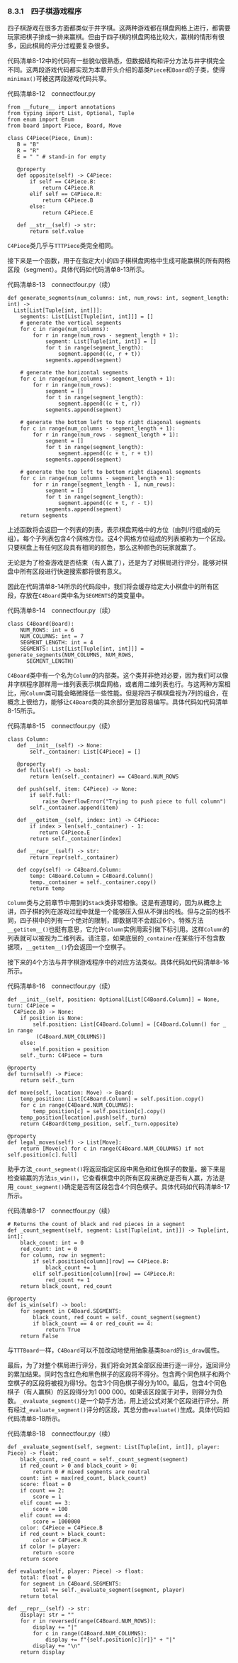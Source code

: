### 8.3.1　四子棋游戏程序

四子棋游戏在很多方面都类似于井字棋。这两种游戏都在棋盘网格上进行，都需要玩家把棋子排成一排来赢棋。但由于四子棋的棋盘网格比较大，赢棋的情形有很多，因此棋局的评分过程要复杂很多。

代码清单8-12中的代码有一些貌似很熟悉，但数据结构和评分方法与井字棋完全不同。这两段游戏代码都实现为本章开头介绍的基类`Piece`和`Board`的子类，使得`minimax()`可被这两段游戏代码共享。

代码清单8-12　connectfour.py

```
from __future__ import annotations
from typing import List, Optional, Tuple
from enum import Enum
from board import Piece, Board, Move

class C4Piece(Piece, Enum):
   B = "B"
   R = "R"
   E = " " # stand-in for empty

   @property
   def opposite(self) -> C4Piece:
       if self == C4Piece.B:
           return C4Piece.R
       elif self == C4Piece.R:
           return C4Piece.B
       else:
           return C4Piece.E

   def __str__(self) -> str:
       return self.value
```

`C4Piece`类几乎与`TTTPiece`类完全相同。

接下来是一个函数，用于在指定大小的四子棋棋盘网格中生成可能赢棋的所有网格区段（segment）。具体代码如代码清单8-13所示。

代码清单8-13　connectfour.py（续）

```
def generate_segments(num_columns: int, num_rows: int, segment_length: int) -> 
  List[List[Tuple[int, int]]]:
    segments: List[List[Tuple[int, int]]] = []
    # generate the vertical segments
    for c in range(num_columns):
        for r in range(num_rows - segment_length + 1):
            segment: List[Tuple[int, int]] = []
            for t in range(segment_length):
                segment.append((c, r + t))
            segments.append(segment)

    # generate the horizontal segments
    for c in range(num_columns - segment_length + 1):
        for r in range(num_rows):
            segment = []
            for t in range(segment_length):
                segment.append((c + t, r))
            segments.append(segment)

    # generate the bottom left to top right diagonal segments
    for c in range(num_columns - segment_length + 1):
        for r in range(num_rows - segment_length + 1):
            segment = []
            for t in range(segment_length):
                segment.append((c + t, r + t))
            segments.append(segment)

    # generate the top left to bottom right diagonal segments
    for c in range(num_columns - segment_length + 1):
        for r in range(segment_length - 1, num_rows):
            segment = []
            for t in range(segment_length):
                segment.append((c + t, r - t))
            segments.append(segment)
    return segments
```

上述函数将会返回一个列表的列表，表示棋盘网格中的方位（由列/行组成的元组）。每个子列表包含4个网格方位。这4个网格方位组成的列表被称为一个区段。只要棋盘上有任何区段具有相同的颜色，那么这种颜色的玩家就赢了。

无论是为了检查游戏是否结束（有人赢了），还是为了对棋局进行评分，能够对棋盘中所有区段进行快速搜索都将很有意义。

因此在代码清单8-14所示的代码段中，我们将会缓存给定大小棋盘中的所有区段，存放在`C4Board`类中名为`SEGMENTS`的类变量中。

代码清单8-14　connectfour.py（续）

```
class C4Board(Board):
    NUM_ROWS: int = 6
    NUM_COLUMNS: int = 7
    SEGMENT_LENGTH: int = 4
    SEGMENTS: List[List[Tuple[int, int]]] = generate_segments(NUM_COLUMNS, NUM_ROWS, 
      SEGMENT_LENGTH)
```

`C4Board`类中有一个名为`Column`的内部类。这个类并非绝对必要，因为我们可以像井字棋程序那样用一维列表表示棋盘网格，或者用二维列表也行。与这两种方案相比，用`Column`类可能会略微降低一些性能。但是将四子棋棋盘视为7列的组合，在概念上很给力，能够让`C4Board`类的其余部分更加容易编写。具体代码如代码清单8-15所示。

代码清单8-15　connectfour.py（续）

```
class Column:
   def __init__(self) -> None:
       self._container: List[C4Piece] = []

   @property
   def full(self) -> bool:
       return len(self._container) == C4Board.NUM_ROWS

   def push(self, item: C4Piece) -> None:
       if self.full:
           raise OverflowError("Trying to push piece to full column")
       self._container.append(item)

   def __getitem__(self, index: int) -> C4Piece:
       if index > len(self._container) - 1:
          return C4Piece.E
       return self._container[index]

   def __repr__(self) -> str:
       return repr(self._container)

   def copy(self) -> C4Board.Column:
       temp: C4Board.Column = C4Board.Column()
       temp._container = self._container.copy()
       return temp
```

`Column`类与之前章节中用到的`Stack`类非常相像。这是有道理的，因为从概念上讲，四子棋的列在游戏过程中就是一个能够压入但从不弹出的栈。但与之前的栈不同，四子棋中的列有一个绝对的限制，即数据项不会超过6个。特殊方法`__getitem__()`也挺有意思，它允许`Column`实例用索引做下标引用。这样`Column`的列表就可以被视为二维列表。请注意，如果底层的`_container`在某些行不包含数据项，`__getitem__()`仍会返回一个空棋子。

接下来的4个方法与井字棋游戏程序中的对应方法类似。具体代码如代码清单8-16所示。

代码清单8-16　connectfour.py（续）

```
def __init__(self, position: Optional[List[C4Board.Column]] = None, turn: C4Piece = 
  C4Piece.B) -> None:
    if position is None:
        self.position: List[C4Board.Column] = [C4Board.Column() for _ in range
         (C4Board.NUM_COLUMNS)]
    else:
        self.position = position
    self._turn: C4Piece = turn

@property
def turn(self) -> Piece:
    return self._turn

def move(self, location: Move) -> Board:
    temp_position: List[C4Board.Column] = self.position.copy()
    for c in range(C4Board.NUM_COLUMNS):
        temp_position[c] = self.position[c].copy()
    temp_position[location].push(self._turn)
    return C4Board(temp_position, self._turn.opposite)

@property
def legal_moves(self) -> List[Move]:
    return [Move(c) for c in range(C4Board.NUM_COLUMNS) if not self.position[c].full]
```

助手方法`_count_segment()`将返回指定区段中黑色和红色棋子的数量。接下来是检查输赢的方法`is_win()`，它查看棋盘中的所有区段来确定是否有人赢，方法是用`_count_segment()`确定是否有区段包含4个同色棋子。具体代码如代码清单8-17所示。

代码清单8-17　connectfour.py（续）

```
# Returns the count of black and red pieces in a segment
def _count_segment(self, segment: List[Tuple[int, int]]) -> Tuple[int, int]:
    black_count: int = 0
    red_count: int = 0
    for column, row in segment:
        if self.position[column][row] == C4Piece.B:
            black_count += 1
        elif self.position[column][row] == C4Piece.R:
            red_count += 1
    return black_count, red_count

@property
def is_win(self) -> bool:
    for segment in C4Board.SEGMENTS:
        black_count, red_count = self._count_segment(segment)
        if black_count == 4 or red_count == 4:
            return True
    return False
```

与`TTTBoard`一样，`C4Board`可以不加改动地使用抽象基类`Board`的`is_draw`属性。

最后，为了对整个棋局进行评分，我们将会对其全部区段进行逐一评分，返回评分的累加结果。同时包含红色和黑色棋子的区段将不得分。包含两个同色棋子和两个空棋子的区段将被视为得1分。包含3个同色棋子得分为100。最后，包含4个同色棋子（有人赢棋）的区段得分为1 000 000。如果该区段属于对手，则得分为负数。`_evaluate_segment()`是一个助手方法，用上述公式对某个区段进行评分。所有经过`_evaluate_segment()`评分的区段，其总分由`evaluate()`生成。具体代码如代码清单8-18所示。

代码清单8-18　connectfour.py（续）

```
def _evaluate_segment(self, segment: List[Tuple[int, int]], player: Piece) -> float:
    black_count, red_count = self._count_segment(segment)
    if red_count > 0 and black_count > 0:
        return 0 # mixed segments are neutral
    count: int = max(red_count, black_count)
    score: float = 0
    if count == 2:
        score = 1
    elif count == 3:
        score = 100
    elif count == 4:
        score = 1000000
    color: C4Piece = C4Piece.B
    if red_count > black_count:
        color = C4Piece.R
    if color != player:
        return -score
    return score

def evaluate(self, player: Piece) -> float:
    total: float = 0
    for segment in C4Board.SEGMENTS:
        total += self._evaluate_segment(segment, player)
    return total

def __repr__(self) -> str:
    display: str = ""
    for r in reversed(range(C4Board.NUM_ROWS)):
        display += "|"
        for c in range(C4Board.NUM_COLUMNS):
            display += f"{self.position[c][r]}" + "|"
        display += "\n"
    return display
```